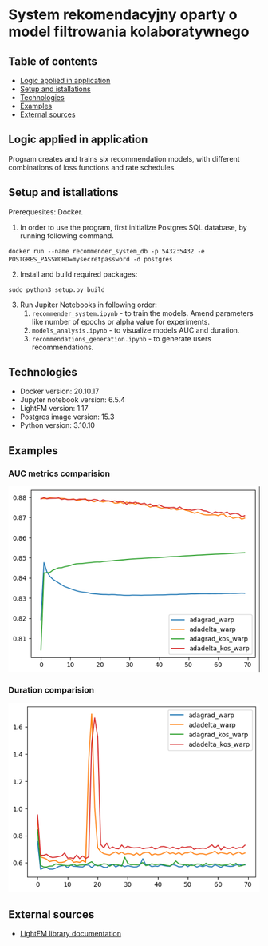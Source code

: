 # System rekomendacyjny oparty o model filtrowania kolaboratywnego

## Table of contents
* [Logic applied in application](#Logic-applied-in-application)
* [Setup and istallations](#Setup_and_istallations)
* [Technologies](#Technologies)
* [Examples](#Examples)
* [External sources](#External_sources)

## Logic applied in application
Program creates and trains six recommendation models, with different combinations of loss functions and rate schedules.

## Setup and istallations
Prerequesites: Docker.

1. In order to use the program, first initialize Postgres SQL database, by running following command.
```
docker run --name recommender_system_db -p 5432:5432 -e POSTGRES_PASSWORD=mysecretpassword -d postgres
```
2. Install and build required packages:
```
sudo python3 setup.py build
```
3. Run Jupiter Notebooks in following order:
    1. `recommender_system.ipynb` - to train the models. Amend parameters like number of epochs or alpha value for experiments.
    2. `models_analysis.ipynb` - to visualize models AUC and duration.
    3. `recommendations_generation.ipynb` - to generate users recommendations.

## Technologies

* Docker version: 20.10.17
* Jupyter notebook version: 6.5.4
* LightFM version: 1.17
* Postgres image version: 15.3
* Python version: 3.10.10

## Examples

### AUC metrics comparision

![AUC](AUC.png)

### Duration comparision

![Duration](duration.png)

## External sources

* [LightFM library documentation](https://making.lyst.com/lightfm/docs/home.html)
